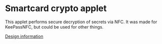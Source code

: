 Smartcard crypto applet
===

This applet performs secure decryption of secrets via NFC. It was made for KeePassNFC, but could be used for other things.

[Design information](https://code.lardcave.net/2016/08/06/1/)

